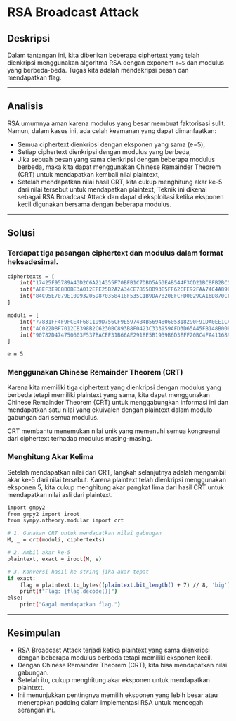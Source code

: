 # RSA Broadcast Attack
## Deskripsi
Dalam tantangan ini, kita diberikan beberapa ciphertext yang telah dienkripsi menggunakan algoritma RSA dengan exponent `e=5` dan modulus yang berbeda-beda. Tugas kita adalah mendekripsi pesan dan mendapatkan flag.

----

## Analisis
RSA umumnya aman karena modulus yang besar membuat faktorisasi sulit. Namun, dalam kasus ini, ada celah keamanan yang dapat dimanfaatkan:
- Semua ciphertext dienkripsi dengan eksponen yang sama (e=5),
- Setiap ciphertext dienkripsi dengan modulus yang berbeda,
- Jika sebuah pesan yang sama dienkripsi dengan beberapa modulus berbeda, maka kita dapat menggunakan Chinese Remainder Theorem (CRT) untuk mendapatkan kembali nilai plaintext,
- Setelah mendapatkan nilai hasil CRT, kita cukup menghitung akar ke-5 dari nilai tersebut untuk mendapatkan plaintext,
Teknik ini dikenal sebagai RSA Broadcast Attack dan dapat dieksploitasi ketika eksponen kecil digunakan bersama dengan beberapa modulus.
----
## Solusi
### Terdapat tiga pasangan ciphertext dan modulus dalam format heksadesimal.
```bash
ciphertexts = [
    int("17425F95789A43D2C6A214355F70BFB1C7DBD5A53EAB544F3CD21BC8FB2BC56051FDD6AC390D702CAD26BC1B0D3F95C5F90437D7177D408B93BEE907BBA21C37C0707C3F51EE56105CA7BBC2297A3E811F6C7F5EC1E6158F4ED12E03FD64B99E38060A4E8FD209BB8F444ACE3DADAF9A3249C9FEA4EA3DE35CD7B6548700B56E", 16),
    int("A8EF3E9C8B0BE3A012EFE25B2A2A34CE7855BB93E5FF62CFE92FAA74C4A8988A43D50B72ADD1DFF7AE33B93CC7F1056A787183396C23278E892C31BD4F585CE6790AE54E32EFBA72569B77C8D718097AF5E08A53C4BBFB0010414B3D8493BE380BA7DFED723EF742E3064926D3D56731BAA3736E8A74B036E5CC3AA75D46820", 16),
    int("84C95E7079E10D93205D870358418F535C1B9DA7820EFCFD0029CA16D870CFE5078B0CB066A3B040B0A8BAF5CAC10F3074EDCF13E1E322354CA736F64B4F3789E4C132D3BC714E9277A39C8F23D29CF0EF8B0A3951212E024DDEA170BDEBA957696A9C58CB109EC162D2B4B84FCB256293AB9FBBCB37CFCD760DB1ADCBCFB6C3", 16)
]

moduli = [
    int("77831FF4F9FCE4F681199D756CF9E5974B4B569480605318290F91DA0EE1CA6AC16CABA369A817E1B5F318B80D803794AA38732B10F389EBB7D8ADAB6E170D492D6D9F35528F5FE7D4A4F5DC66D0CD6563DA1C80C844701165D8C8606AEDF9A11A9F7DFB4A63D5189B7760562FA777A82EF096B514895566B9A546328F3D2589", 16),
    int("AC022DBF7012CB398B2C6230BC893B8F0423C333959AFD3D65A45FB148B00B6ECB5D054156717CDB61D4A29BA2723D7D33B584FBFBBDA5D71401EF4E885E82F8E5646CFA7803959CB8F117C11FFF4CE974B71EB0F8A3B2F10C4CC03E142125287D953755C95DA11A6F5AA897388DB29653319A199F21EB47D39611E7988E289D", 16),
    int("90782D474750603F537BACEF31B66AE2918E5B1939B6D3EFF20BC4FA411689535D10D22085849FEA67380A754C10DD34032F12D31C83E8BD92BE06F3609293036C9A775C9B81C6246E5DC385604E229EED522A15B358807AB11F062C91A9B88212DAADF693A4327F0C726FE665EB9CC60761740EB995F6DB4BF2507AF003D2E5", 16)
]

e = 5
```
### Menggunakan Chinese Remainder Theorem (CRT)
Karena kita memiliki tiga ciphertext yang dienkripsi dengan modulus yang berbeda tetapi memiliki plaintext yang sama, kita dapat menggunakan Chinese Remainder Theorem (CRT) untuk menggabungkan informasi ini dan mendapatkan satu nilai yang ekuivalen dengan plaintext dalam modulo gabungan dari semua modulus.

CRT membantu menemukan nilai unik yang memenuhi semua kongruensi dari ciphertext terhadap modulus masing-masing.

### Menghitung Akar Kelima
Setelah mendapatkan nilai dari CRT, langkah selanjutnya adalah mengambil akar ke-5 dari nilai tersebut. Karena plaintext telah dienkripsi menggunakan eksponen 5, kita cukup menghitung akar pangkat lima dari hasil CRT untuk mendapatkan nilai asli dari plaintext.
```bash
import gmpy2
from gmpy2 import iroot
from sympy.ntheory.modular import crt

# 1. Gunakan CRT untuk mendapatkan nilai gabungan
M, _ = crt(moduli, ciphertexts)

# 2. Ambil akar ke-5
plaintext, exact = iroot(M, e)

# 3. Konversi hasil ke string jika akar tepat
if exact:
    flag = plaintext.to_bytes((plaintext.bit_length() + 7) // 8, 'big')
    print(f"Flag: {flag.decode()}")
else:
    print("Gagal mendapatkan flag.")
```
---
## Kesimpulan

- RSA Broadcast Attack terjadi ketika plaintext yang sama dienkripsi dengan beberapa modulus berbeda tetapi memiliki eksponen kecil.
- Dengan Chinese Remainder Theorem (CRT), kita bisa mendapatkan nilai gabungan.
- Setelah itu, cukup menghitung akar eksponen untuk mendapatkan plaintext.
- Ini menunjukkan pentingnya memilih eksponen yang lebih besar atau menerapkan padding dalam implementasi RSA untuk mencegah serangan ini.
